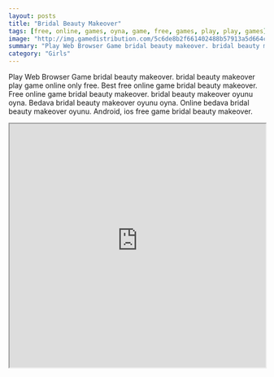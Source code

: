 ```yaml
---
layout: posts
title: "Bridal Beauty Makeover"
tags: [free, online, games, oyna, game, free, games, play, play, games]
image: "http://img.gamedistribution.com/5c6de8b2f661402488b57913a5d664c0.jpg"
summary: "Play Web Browser Game bridal beauty makeover. bridal beauty makeover play game online only free. Best free online game bridal beauty makeover. Free online game bridal beauty makeover. bridal beauty makeover oyunu oyna. Bedava bridal beauty makeover oyunu oyna. Online bedava bridal beauty makeover oyunu. Android, ios free game bridal beauty makeover."
category: "Girls"
---
```


Play Web Browser Game bridal beauty makeover. bridal beauty makeover play game online only free. Best free online game bridal beauty makeover. Free online game bridal beauty makeover. bridal beauty makeover oyunu oyna. Bedava bridal beauty makeover oyunu oyna. Online bedava bridal beauty makeover oyunu. Android, ios free game bridal beauty makeover.

<iframe width="100%" height="480px;" src="http://flash.gamedistribution.com?game=5c6de8b2f661402488b57913a5d664c0"></iframe>